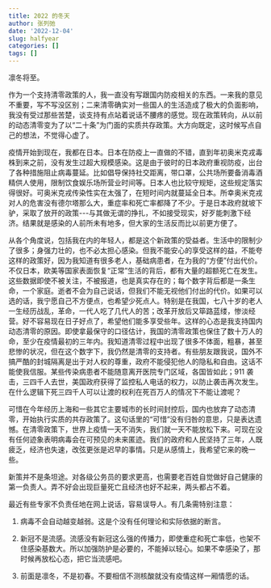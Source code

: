```yaml
---
title: 2022 的冬天
author: 张列弛
date: '2022-12-04'
slug: halfyear
categories: []
tags: []
---
```

凛冬将至。   



作为一个支持清零政策的人，我一直没有写跟国内防疫相关的东西。一来我的意见不重要，写不写没区别；二来清零确实对一些国人的生活造成了极大的负面影响，我没有受过那些苦楚，谈支持有点站着说话不腰疼的感觉。现在政策转向，从以前的动态清零变为了以“二十条”为门面的实质共存政策。大方向既定，这时候写点自己的想法，不觉得心虚了。    



疫情开始到现在，我都在日本。日本在防疫上一直做的不错，直到年初奥米克戎毒株到来之前，没有发生过超大规模感染。这是由于彼时的日本政府重视防疫，出台了各种措施阻止病毒蔓延。比如倡导保持社交距离，带口罩，公共场所要备消毒酒精供人使用，限制饮食娱乐场所营业时间等。日本人也比较守规矩，这些规定落实得很好。可奥米克戎传染性实在太强了，在短时间内就蔓延全日本。所幸奥米克戎对人的危害没有德尔塔那么大，重症率和死亡率都降了不少。于是日本政府就坡下驴，采取了放开的政策---与其做无谓的挣扎，不如接受现实，好歹能刺激下经济。结果就是感染的人前所未有地多，但大家的生活反而比以前更方便了。   



从各个角度说，包括我在内的年轻人，都是这个新政策的受益者。生活中的限制少了很多；身强力壮的，也不必太担心感染。但我不能安心的享受这样的益，不能夸这样的政策好，因为我知道有很多老人，基础病患者，在为我的“方便”付出代价。不仅日本，欧美等国家表面恢复“正常”生活的背后，都有大量的超额死亡在发生。这些数据即使不被关注，不被报道，也是真实存在的；每个数字背后都是一条生命，一个家庭。逝者不会为自己说话，但我们不能无视他们付出的代价。如果可以选的话，我宁愿自己不方便点，也希望少死点人。特别是在我国，七八十岁的老人一生经历战乱，革命，一代人吃了几代人的苦；改革开放后又筚路蓝缕，惨淡经营。好不容易现在日子好点了，希望他们能多享受些年。这样的心态是我支持国内动态清零的原因。即使拿最保守的口径估计，我国的清零政策也保住了数十万人的命，至少在疫情最初的三年内。我知道清零过程中出现了很多不体面，粗暴，甚至悲惨的状况，但在这个数字下，我仍然是清零的支持者。有些朋友跟我说，国外不搞严酷的封城隔离是出于对人权的尊重，政府不能侵犯他人的隐私和自由。这话不能使我信服。某些传染病患者不能随意离开医院专门区域，各国皆如此；911 袭击，三四千人去世，美国政府获得了监控私人电话的权力，以防止袭击再次发生。在什么逻辑下死三四千人可以让渡的权利在死百万人的情况下不能让渡呢？       



可惜在今年经历上海和一些其它主要城市的长时间封控后，国内也放弃了动态清零，开始执行实质的共存政策了。这句话里的“可惜”没有归咎的意思，只是表达遗憾。在清零政策下，世界上疫情一天不消失，我们就一天不能放松下来。可现在没有任何迹象表明病毒会在可预见的未来匿迹。我们的政府和人民坚持了三年，人既疲乏，经济也失速，改弦更张是迟早的事情。只是从感情上，我希望它来的晚一些。      



新策并不是条坦途。对各级公务员的要求更高，也需要老百姓自觉做好自己健康的第一负责人。弄不好会出现巨量死亡且经济也好不起来，两头都占不着。   



最近有些专家不负责任地在网上说话，容易误导人。有几条需特别注意：



1. 病毒不会自动越变越弱。这是个没有任何理论和实际依据的断言。   

2. 新冠不是流感。流感没有新冠这么强的传播力，即使重症和死亡率低，也架不住感染基数大。所以加强防护是必要的，不能掉以轻心。如果不幸感染了，那时候再放松心态，把它当流感吧。 

3. 前面是凛冬，不是初春。不要相信不测核酸就没有疫情这样一厢情愿的话。   
